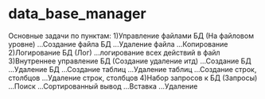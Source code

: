 # data_base_manager

Основные задачи по пунктам:
1)Управление файлами БД (На файловом уровне)
...Создание файла БД
...Удаление файла
...Копирование
2)Логирование БД (Лог)
...логирование всех действий в файл
3)Внутреннее управление БД (Создание удаление итд)
...Создание БД
...Удаление БД
...Создание таблиц
...Удаление таблиц
...Создание строк, столбцов
...Удаление строк, столбцов
4)Набор запросов к БД (Запросы)
...Поиск
...Сортированный вывод
...Вставка
...Удаление
